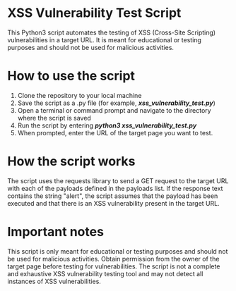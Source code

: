 # XSS Vulnerability Test Script

This Python3 script automates the testing of XSS (Cross-Site Scripting) vulnerabilities in a target URL. It is meant for educational or testing purposes and should not be used for malicious activities.

# How to use the script

1. Clone the repository to your local machine
2. Save the script as a .py file (for example, ***xss_vulnerability_test.py***)
3. Open a terminal or command prompt and navigate to the directory where the script is saved
4. Run the script by entering ***python3 xss_vulnerability_test.py***
5. When prompted, enter the URL of the target page you want to test.

# How the script works
The script uses the requests library to send a GET request to the target URL with each of the payloads defined in the payloads list. If the response text contains the string "alert", the script assumes that the payload has been executed and that there is an XSS vulnerability present in the target URL.

# Important notes

This script is only meant for educational or testing purposes and should not be used for malicious activities.
Obtain permission from the owner of the target page before testing for vulnerabilities.
The script is not a complete and exhaustive XSS vulnerability testing tool and may not detect all instances of XSS vulnerabilities.
